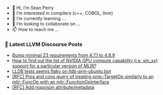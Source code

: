 - 👋 Hi, I’m Sean Perry
- 👀 I’m interested in compilers (c++, COBOL, llvm)
- 🌱 I’m currently learning ...
- 💞️ I’m looking to collaborate on ...
- 📫 How to reach me ...

<!---
s66perry/s66perry is a ✨ special ✨ repository because its `README.md` (this file) appears on your GitHub profile.
You can click the Preview link to take a look at your changes.
--->
### 📕 Latest LLVM Discourse Posts

<!-- DISCOURSE-LLVM:START -->
- [Bump minimal Z3 requirements from 4.7.1 to 4.8.9](https://discourse.llvm.org/t/bump-minimal-z3-requirements-from-4-7-1-to-4-8-9/79664#post_4)
- [How to find out the list of NVIDIA GPU compute capability &lpar;i.e. sm_xx&rpar; support for a particular version of MLIR?](https://discourse.llvm.org/t/how-to-find-out-the-list-of-nvidia-gpu-compute-capability-i-e-sm-xx-support-for-a-particular-version-of-mlir/79687#post_3)
- [LLDB tests seems flaky on lldb-arm-ubuntu bot](https://discourse.llvm.org/t/lldb-tests-seems-flaky-on-lldb-arm-ubuntu-bot/79798#post_9)
- [[RFC] Pros and cons query of treating omp::TargetOp similarly to an mlir::FuncOp with an mlir::FunctionOpInterface](https://discourse.llvm.org/t/rfc-pros-and-cons-query-of-treating-omp-targetop-similarly-to-an-mlir-funcop-with-an-mlir-functionopinterface/79242#post_4)
- [[RFC] Add nopoison attribute/metadata](https://discourse.llvm.org/t/rfc-add-nopoison-attribute-metadata/79833#post_3)
<!-- DISCOURSE-LLVM:END -->
